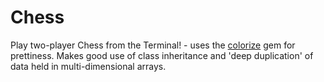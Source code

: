 Chess
=====

Play two-player Chess from the Terminal! - uses the [colorize](https://github.com/fazibear/colorize) gem for prettiness.
Makes good use of class inheritance and 'deep duplication' of data held in multi-dimensional arrays.
